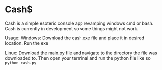 # Cash$

Cash is a simple esoteric console app revamping windows cmd or bash.
Cash is currently in development so some things might not work.


Usage:
  Windows:
    Download the cash.exe file and place it in desired location.
    Run the exe
   
  Linux:
    Download the main.py file and navigate to the directory the file was downloaded to. Then open your terminal and run the python file like so `python cash.py`
